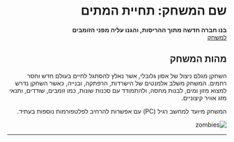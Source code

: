 <div dir='rtl' lang='he'>

# שם המשחק: תחיית המתים

**בנו חברה חדשה מתוך ההריסות, והגנו עליה מפני הזומבים**  
[למשחק](https://gamedevrel2024shovhalyon.itch.io/resurrection)



## מהות המשחק
השחקן מגלם ניצול של אסון גלובלי, אשר נאלץ להסתגל לחיים בעולם חדש וחסר רחמים. המשחק משלב אלמנטים של הישרדות, הרפתקה, ובנייה, כאשר השחקן נדרש למצוא מזון ומים, לבנות מחסה, ולהתמודד עם סכנות שונות, כמו זומבים, שודדים, ותנאי מזג אוויר קיצוניים.

המשחק מיועד למחשב רגיל (PC) עם אפשרות להרחיב לפלטפורמות נוספות בעתיד.

![zombies](https://github.com/user-attachments/assets/a6e77382-c696-4f5e-a153-793280e78ba7)

---

</div>
